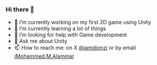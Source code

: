 ### Hi there 👋


- 🔭 I’m currently working on my first 2D game using Unity
- 🌱 I’m currently learning a lot of things
- 🤔 I’m looking for help with Game development
- 💬 Ask me about Unity
- 📫 How to reach me: on X <a href="https://twitter.com/iamdomzi">@iamdomzi</a> or by email <a href="Mailto:iMohammed.m.alammar">iMohammed.M.Alammar</a>
